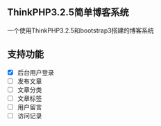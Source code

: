 ## ThinkPHP3.2.5简单博客系统

一个使用ThinkPHP3.2.5和bootstrap3搭建的博客系统

## 支持功能

- [x] 后台用户登录
- [ ] 发布文章
- [ ] 文章分类
- [ ] 文章标签
- [ ] 用户留言
- [ ] 访问记录